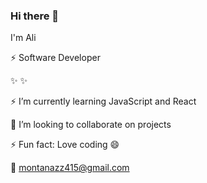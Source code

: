 ### Hi there 👋
I'm Ali

⚡ Software Developer

✨
✨

⚡ I’m currently learning JavaScript and React

👯 I’m looking to collaborate on projects


⚡ Fun fact: Love coding 😄

💬 montanazz415@gmail.com
<!--
**aliy0012/aliy0012** is a ✨ _special_ ✨ repository because its `README.md` (this file) appears on your GitHub profile.

Here are some ideas to get you started:


- 👯 I’m looking to collaborate on ...
- 🤔 I’m looking for help with ...
- 💬 Ask me about ...
- 📫 How to reach me: ...
- 😄 Pronouns: ...
- ⚡ Fun fact: ...
-->
